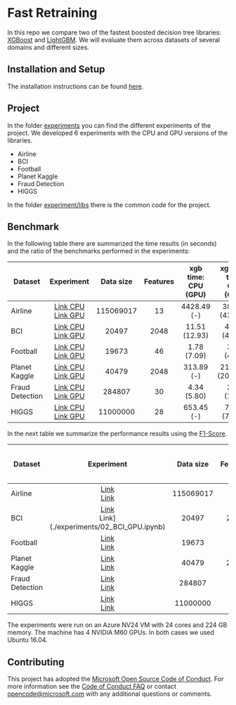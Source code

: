 # Fast Retraining

In this repo we compare two of the fastest boosted decision tree libraries: [XGBoost](https://github.com/dmlc/xgboost) and [LightGBM](https://github.com/microsoft/LightGBM). We will evaluate them across datasets of several domains and different sizes.

## Installation and Setup

The installation instructions can be found [here](./INSTALL.md).

## Project

In the folder [experiments](./experiments) you can find the different experiments of the project. We developed 6 experiments with the CPU and GPU versions of the libraries.

* Airline
* BCI
* Football
* Planet Kaggle
* Fraud Detection
* HIGGS

In the folder [experiment/libs](./experiment/libs) there is the common code for the project.

## Benchmark

In the following table there are summarized the time results (in seconds) and the ratio of the benchmarks performed in the experiments:

| Dataset | Experiment | Data size | Features | xgb time: <br/> CPU (GPU) | xgb_hist time: <br/>CPU (GPU) | lgb time: <br/>CPU (GPU) | ratio xgb/lgb: <br/> CPU (GPU) | ratio xgb_hist/lgb: <br/> CPU (GPU) |
| --- | :---: | :---: | :---: | :---: | :---: | :---: | :---: | :---: |
| Airline | [Link CPU](./experiments/01_airline.ipynb) <br/> [Link GPU](./experiments/01_airline_GPU.ipynb) | 115069017 | 13 | 4428.49 (-) | 384.74 (432.14) | 258.62 (210.92) | 17.12 (-) | 1.48 (-) |
| BCI | [Link CPU](./experiments/02_BCI.ipynb)<br/> [Link GPU](./experiments/02_BCI_GPU.ipynb) | 20497 | 2048 | 11.51 (12.93) | 41.84 (42.69) | 7.31 (2.76)| 1.57 (4.67) | 5.72 (15.43) |
| Football | [Link CPU](./experiments/03_football.ipynb)<br/> [Link GPU](./experiments/03_football_GPU.ipynb) | 19673 | 46 | 1.78 (7.09) | 3.57 (4.58) | 0.64 (0.97) | 2.75 (7.26) | 5.51 (4.69) |
| Planet Kaggle | [Link CPU](./experiments/04_PlanetKaggle.ipynb)<br/> [Link GPU](./experiments/04_PlanetKaggle_GPU.ipynb) | 40479 | 2048 | 313.89 (-) | 2115.28 (2028.43) | 194.57 (317.68)| 1.61 (-) | 10.87 (6.38) |
| Fraud Detection | [Link CPU](./experiments/05_FraudDetection.ipynb)<br/> [Link GPU](./experiments/05_FraudDetection_GPU.ipynb) | 284807 | 30 | 4.34 (5.80) | 2.01 (1.64) | 0.66 (0.29) | 6.58 (19.74) | 3.04 (5.58) |
| HIGGS | [Link CPU](./experiments/06_HIGGS.ipynb)<br/> [Link GPU](./experiments/06_HIGGS_GPU.ipynb) | 11000000 | 28 | 653.45 (-) | 74.42 (79.26) | 63.32 (55.90) | 10.31 (-) | 1.17 (1.41) |

In the next table we summarize the performance results using the [F1-Score](https://en.wikipedia.org/wiki/F1_score).

| Dataset | Experiment | Data size | Features | xgb F1: <br/> CPU (GPU) | xgb_hist F1: <br/> CPU (GPU) | lgb F1: <br/> CPU (GPU) |
| --- | :---: | :---: | :---: | :---: | :---: | :---: |
| Airline | [Link](./experiments/01_airline.ipynb) <br/> [Link](./experiments/01_airline_GPU.ipynb) | 115069017 | 13 | 0.697 (-) | 0.716 (0.718) | 0.694 (0.717) |
| BCI | [Link](./experiments/02_BCI.ipynb) <br/> Link](./experiments/02_BCI_GPU.ipynb) | 20497 | 2048 | 0.110 (0.093) | 0.142 (0.120) | 0.137 (0.138) |
| Football | [Link](./experiments/03_football.ipynb) <br/> [Link](./experiments/03_football_GPU.ipynb) | 19673 | 46 | 0.458 (0.470) | 0.460 (0.472) | 0.459 (0.470)|
| Planet Kaggle | [Link](./experiments/04_PlanetKaggle.ipynb) <br/> [Link](./experiments/04_PlanetKaggle_GPU.ipynb) | 40479 | 2048 | 0.805 (-) | 0.822 (0.822) | 0.822 (0.821)|
| Fraud Detection | [Link](./experiments/05_FraudDetection.ipynb) <br/> [Link](./experiments/05_FraudDetection_GPU.ipynb)  | 284807 | 30 | 0.824 (0.821) | 0.802 (0.814) | 0.813 (0.811) |
| HIGGS | [Link](./experiments/06_HIGGS.ipynb) <br/> [Link](./experiments/06_HIGGS_GPU.ipynb) | 11000000 | 28 | 0.757 (-) | 0.761 (0.761) | 0.761 (0.761) |  

The experiments were run on an Azure NV24 VM with 24 cores and 224 GB memory. The machine has 4 NVIDIA M60 GPUs. In both cases we used Ubuntu 16.04.


## Contributing

This project has adopted the [Microsoft Open Source Code of Conduct](https://opensource.microsoft.com/codeofconduct/). For more information see the [Code of Conduct FAQ](https://opensource.microsoft.com/codeofconduct/faq/) or contact [opencode@microsoft.com](mailto:opencode@microsoft.com) with any additional questions or comments.

